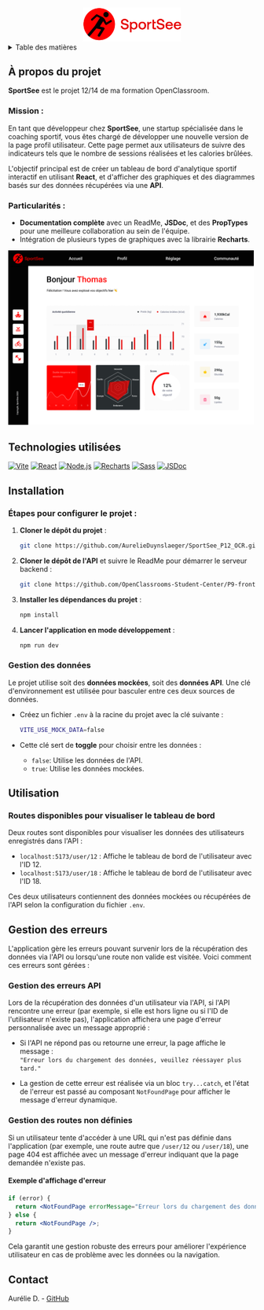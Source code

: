 <a name="readme-top"></a>

<!-- PROJECT LOGO -->
<br />
<div align="center">
  <a href="">
    <img src="./src/assets/sportsee_logo.svg" alt="Logo" width="200">
  </a>
</div>

<!-- TABLE OF CONTENTS -->
<details>
  <summary>Table des matières</summary>
  <ol>
    <li><a href="#a-propos-du-projet">À propos du projet</a></li>
    <li><a href="#technologies-utilisees">Technologies utilisées</a></li>
    <li><a href="#installation">Installation</a></li>
    <li><a href="#utilisation">Utilisation</a></li>
    <li><a href="#contact">Contact</a></li>
  </ol>
</details>

<!-- ABOUT THE PROJECT -->
## À propos du projet

**SportSee** est le projet 12/14 de ma formation OpenClassroom.

### Mission :
En tant que développeur chez **SportSee**, une startup spécialisée dans le coaching sportif, vous êtes chargé de développer une nouvelle version de la page profil utilisateur. Cette page permet aux utilisateurs de suivre des indicateurs tels que le nombre de sessions réalisées et les calories brûlées.

L'objectif principal est de créer un tableau de bord d'analytique sportif interactif en utilisant **React**, et d'afficher des graphiques et des diagrammes basés sur des données récupérées via une **API**.

### Particularités :
- **Documentation complète** avec un ReadMe, **JSDoc**, et des **PropTypes** pour une meilleure collaboration au sein de l'équipe.
- Intégration de plusieurs types de graphiques avec la librairie **Recharts**.

<img src="./src/assets/user_dashboard.png" alt="homepage" width="500">

## Technologies utilisées

[![Vite](https://img.shields.io/badge/Vite-646CFF?style=for-the-badge&logo=vite&logoColor=white)](https://vitejs.dev/)
[![React](https://img.shields.io/badge/React-61DAFB?style=for-the-badge&logo=react&logoColor=white)](https://reactjs.org/)
[![Node.js](https://img.shields.io/badge/Node.js-43853D?style=for-the-badge&logo=node.js&logoColor=white)](https://nodejs.org/)
[![Recharts](https://img.shields.io/badge/Recharts-3182bd?style=for-the-badge&logo=recharts&logoColor=white)](https://recharts.org/)
[![Sass](https://img.shields.io/badge/Sass-CC6699?style=for-the-badge&logo=sass&logoColor=white)](https://sass-lang.com/)
[![JSDoc](https://img.shields.io/badge/JSDoc-FDCC0C?style=for-the-badge&logo=jsdoc&logoColor=white)](https://jsdoc.app/)

## Installation

### Étapes pour configurer le projet :

1. **Cloner le dépôt du projet** :
   ```bash
   git clone https://github.com/AurelieDuynslaeger/SportSee_P12_OCR.git
   ```

2. **Cloner le dépôt de l'API** et suivre le ReadMe pour démarrer le serveur backend :
   ```bash
   git clone https://github.com/OpenClassrooms-Student-Center/P9-front-end-dashboard.git
   ```

3. **Installer les dépendances du projet** :
   ```bash
   npm install
   ```

4. **Lancer l'application en mode développement** :
   ```bash
   npm run dev
   ```

### Gestion des données

Le projet utilise soit des **données mockées**, soit des **données API**. Une clé d'environnement est utilisée pour basculer entre ces deux sources de données.

- Créez un fichier `.env` à la racine du projet avec la clé suivante :
  ```bash
  VITE_USE_MOCK_DATA=false
  ```

- Cette clé sert de **toggle** pour choisir entre les données :
  - `false`: Utilise les données de l'API.
  - `true`: Utilise les données mockées.

## Utilisation

### Routes disponibles pour visualiser le tableau de bord

Deux routes sont disponibles pour visualiser les données des utilisateurs enregistrés dans l'API :

- `localhost:5173/user/12` : Affiche le tableau de bord de l'utilisateur avec l'ID 12.
- `localhost:5173/user/18` : Affiche le tableau de bord de l'utilisateur avec l'ID 18.

Ces deux utilisateurs contiennent des données mockées ou récupérées de l'API selon la configuration du fichier `.env`.


## Gestion des erreurs

L'application gère les erreurs pouvant survenir lors de la récupération des données via l'API ou lorsqu'une route non valide est visitée. Voici comment ces erreurs sont gérées :

### Gestion des erreurs API

Lors de la récupération des données d'un utilisateur via l'API, si l'API rencontre une erreur (par exemple, si elle est hors ligne ou si l'ID de l'utilisateur n'existe pas), l'application affichera une page d'erreur personnalisée avec un message approprié :

- Si l'API ne répond pas ou retourne une erreur, la page affiche le message :  
  `"Erreur lors du chargement des données, veuillez réessayer plus tard."`

- La gestion de cette erreur est réalisée via un bloc `try...catch`, et l'état de l'erreur est passé au composant `NotFoundPage` pour afficher le message d'erreur dynamique.

### Gestion des routes non définies

Si un utilisateur tente d'accéder à une URL qui n'est pas définie dans l'application (par exemple, une route autre que `/user/12` ou `/user/18`), une page 404 est affichée avec un message d'erreur indiquant que la page demandée n'existe pas.

#### Exemple d'affichage d'erreur

```jsx
if (error) {
  return <NotFoundPage errorMessage="Erreur lors du chargement des données, veuillez réessayer plus tard." />;
} else {
  return <NotFoundPage />;
}
```

Cela garantit une gestion robuste des erreurs pour améliorer l'expérience utilisateur en cas de problème avec les données ou la navigation.


## Contact

Aurélie D. - [GitHub](https://github.com/AurelieDuynslaeger/)



